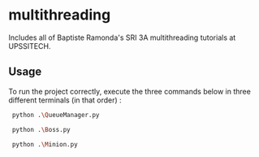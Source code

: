 # multithreading
Includes all of Baptiste Ramonda's SRI 3A multithreading tutorials at UPSSITECH.

## Usage

To run the project correctly, execute the three commands below in three different terminals (in that order) :

```bash
 python .\QueueManager.py
```

```bash
 python .\Boss.py
```

```bash
 python .\Minion.py
```
